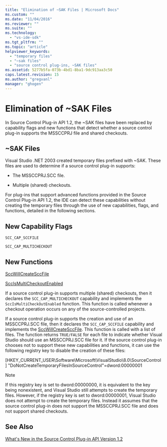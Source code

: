 ```yaml
---
title: "Elimination of ~SAK Files | Microsoft Docs"
ms.custom: ""
ms.date: "11/04/2016"
ms.reviewer: ""
ms.suite: ""
ms.technology: 
  - "vs-ide-sdk"
ms.tgt_pltfrm: ""
ms.topic: "article"
helpviewer_keywords: 
  - "temporary files"
  - "~sak files"
  - "source control plug-ins, ~SAK files"
ms.assetid: 5277b5fa-073b-4bd1-8ba1-9dc913aa3c50
caps.latest.revision: 15
ms.author: "gregvanl"
manager: "ghogen"
---
```

# Elimination of ~SAK Files
In Source Control Plug-in API 1.2, the ~SAK files have been replaced by capability flags and new functions that detect whether a source control plug-in supports the MSSCCPRJ file and shared checkouts.  
  
## ~SAK Files  
 Visual Studio .NET 2003 created temporary files prefixed with ~SAK. These files are used to determine if a source control plug-in supports:  
  
-   The MSSCCPRJ.SCC file.  
  
-   Multiple (shared) checkouts.  
  
 For plug-ins that support advanced functions provided in the Source Control Plug-in API 1.2, the IDE can detect these capabilities without creating the temporary files through the use of new capabilities, flags, and functions, detailed in the following sections.  
  
## New Capability Flags  
 `SCC_CAP_SCCFILE`  
  
 `SCC_CAP_MULTICHECKOUT`  
  
## New Functions  
 [SccWillCreateSccFile](../../extensibility/sccwillcreatesccfile-function.md)  
  
 [SccIsMultiCheckoutEnabled](../../extensibility/sccismulticheckoutenabled-function.md)  
  
 If a source control plug-in supports multiple (shared) checkouts, then it declares the `SCC_CAP_MULTICHECKOUT` capability and implements the `SccIsMultiCheckOutEnabled` function. This function is called whenever a checkout operation occurs on any of the source-controlled projects.  
  
 If a source control plug-in supports the creation and use of an MSSCCPRJ.SCC file, then it declares the `SCC_CAP_SCCFILE` capability and implements the [SccWillCreateSccFile](../../extensibility/sccwillcreatesccfile-function.md). This function is called with a list of files. The function returns `TRUE/FALSE` for each file to indicate whether Visual Studio should use an MSSCCPRJ.SCC file for it. If the source control plug-in chooses not to support these new capabilities and functions, it can use the following registry key to disable the creation of these files:  
  
 [HKEY_CURRENT_USER\Software\Microsoft\VisualStudio\8.0\SourceControl] "DoNotCreateTemporaryFilesInSourceControl"=dword:00000001  
  
> [!NOTE]
>  If this registry key is set to dword:00000000, it is equivalent to the key being nonexistent, and Visual Studio still attempts to create the temporary files. However, if the registry key is set to dword:00000001, Visual Studio does not attempt to create the temporary files. Instead it assumes that the source control plug-in does not support the MSSCCPRJ.SCC file and does not support shared checkouts.  
  
## See Also  
 [What's New in the Source Control Plug-in API Version 1.2](../../extensibility/internals/what-s-new-in-the-source-control-plug-in-api-version-1-2.md)